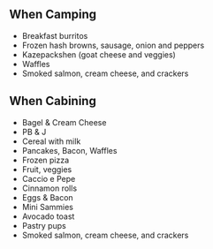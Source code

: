 ## When Camping

* Breakfast burritos
* Frozen hash browns, sausage, onion and peppers
* Kazepackshen (goat cheese and veggies)
* Waffles
* Smoked salmon, cream cheese, and crackers

## When Cabining

* Bagel & Cream Cheese
* PB & J
* Cereal with milk
* Pancakes, Bacon, Waffles
* Frozen pizza
* Fruit, veggies
* Caccio e Pepe
* Cinnamon rolls
* Eggs & Bacon
* Mini Sammies
* Avocado toast
* Pastry pups
* Smoked salmon, cream cheese, and crackers
